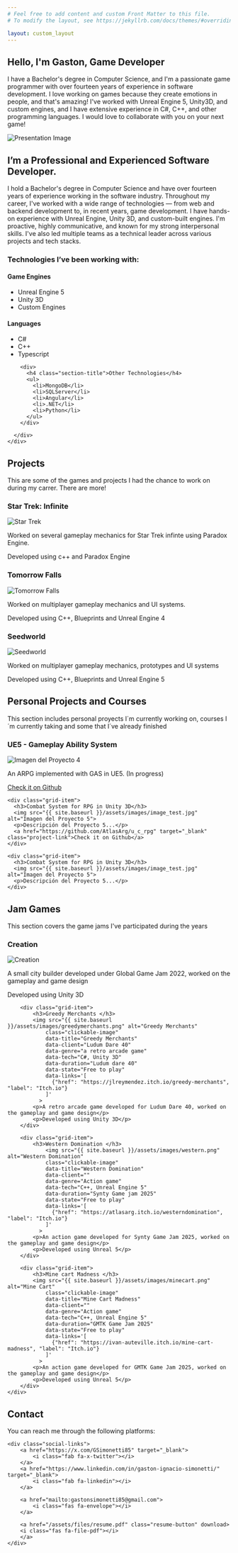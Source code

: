```yaml
---
# Feel free to add content and custom Front Matter to this file.
# To modify the layout, see https://jekyllrb.com/docs/themes/#overriding-theme-defaults

layout: custom_layout
---
```


<!-- Sections -->
<div class="home-container" id="home">
    <div class="home-description">
        <h2>Hello, I'm Gaston, Game Developer</h2>
		  <p>
			I have a Bachelor's degree in Computer Science, and I'm a passionate game programmer with over fourteen years of experience in software development.  
			I love working on games because they create emotions in people, and that's amazing!  
			I've worked with Unreal Engine 5, Unity3D, and custom engines, and I have extensive experience in C#, C++, and other programming languages.  
			I would love to collaborate with you on your next game!
		</p>
    </div>
	<div class="home-image">
        <img src="{{ site.baseurl }}/assets/images/image_test.jpg" alt="Presentation Image">
    </div>
</div>


   
<section class="section-container" id="about">
  <div class="about-container">
     <div class="about-left">
      <h2 class="section-title">I’m a Professional and Experienced Software Developer.</h2>
      <p>
       I hold a Bachelor's degree in Computer Science and have over fourteen years of experience working in the software industry. Throughout my career, I've worked with a wide range of technologies — from web 
	   and backend development to, in recent years, game development.
	   I have hands-on experience with Unreal Engine, Unity 3D, and custom-built engines. I'm proactive, highly 
	   communicative, and known for my strong interpersonal skills. I've also led multiple teams as a technical leader across various projects and tech stacks.
      </p>
    </div>
  <div class="about-right">
      <h3>Technologies I’ve been working with:</h3>
      <div class="tech-columns">
	       <div>
          <h4 class="section-title">Game Engines</h4>
          <ul>
			<li>Unreal Engine 5</li>
			<li>Unity 3D</li>
            <li>Custom Engines</li>            
          </ul>
        </div>
        <div>
          <h4 class="section-title">Languages</h4>
          <ul>
            <li>C#</li>
            <li>C++</li>
            <li>Typescript</li>
          </ul>
        </div>
		
		<div>
          <h4 class="section-title">Other Technologies</h4>
          <ul>
            <li>MongoDB</li>
            <li>SQLServer</li>
            <li>Angular</li>
            <li>.NET</li>
			<li>Python</li>
          </ul>
        </div>
   
      </div>
    </div>
  </div>
</section>


<section class="section-container" id="projects">
    <h2>Projects</h2>
	<p> This are some of the games and projects I had the chance to work on during my carrer. There are more!</p>
	 <div class="grid-container">
        <div class="grid-item">
			<h3>Star Trek: Infinite </h3>
            <img 
				src="{{ site.baseurl }}/assets/images/startrek.jpg" 
				alt="Star Trek" 
				class="clickable-image"
				data-title="Star Trek: Infinite"
				data-client="Paradox Interactive, Nimble Giant"
				data-genre="Grand Strategy/4X"
				data-tech="C++, Clausewitz Engine (proprietary)"
				data-duration="3 Years"
				data-state="Released October 12th, 2023"
				data-links='[
				  {"href": "https://store.steampowered.com/app/1622900/Star_Trek_Infinite/", "label": "Steam"},
				  {"href": "https://www.paradoxinteractive.com/", "label": "Paradox Interactive"},
				  {"href": "https://www.nimblegiant.com/", "label": "Nimble Giant Entertainment"}
				]'
			  >
            <p>Worked on several gameplay mechanics for Star Trek infinte using Paradox Engine. </p>
			<p>Developed using c++ and Paradox Engine </p>
        </div>
        <div class="grid-item">
			<h3>Tomorrow Falls </h3>
            <img src="{{ site.baseurl }}/assets/images/tomorrowfalls.jpg" alt="Tomorrow Falls"
				class="clickable-image"
				data-title="Tomorrow Falls"
				data-client="DPS Games, Wargaming, MPG"
				data-genre="Action / Combat"
				data-tech="C++, Blueprints, Unreal Engine 4"
				data-duration="Worked for almost a year"
				data-state="Currently Cancelated"
				data-links='[
				  {"href": "https://store.steampowered.com/app/2023130/Tomorrow_Falls/", "label": "Steam"},
				  {"href": "https://dpsgames.com/", "label": "DPS Games"},
				  {"href": "https://www.wargaming.net/en", "label": "Wargaming"},
				  {"href": "https://www.themultiplayergroup.com/", "label": "The Multiplayer group"}
				]'
			  >
		    <p>Worked on multiplayer gameplay mechanics and UI systems.</p>
			<p>Developed using C++, Blueprints and Unreal Engine 4</p>
        </div>
        <div class="grid-item">
			<h3>Seedworld</h3>
            <img src="{{ site.baseurl }}/assets/images/seedworld.jpg" alt="Seedworld"
				class="clickable-image"
				data-title="Seedworld"
				data-client="Seedify, Seedworld"
				data-genre=" Metaverse with a persistent real economy"
				data-tech="C++, Blueprints, Unreal Engine 5"
				data-duration="Worked for almost a year"
				data-state="Under development"
				data-links='[
				  {"href": "https://store.steampowered.com/app/2023130/Tomorrow_Falls/", "label": "Steam"},
				  {"href": "https://seedify.fund/", "label": "Seedify"},
				  {"href": "https://seedworld.io/", "label": "Seedworld"},
				  {"href": "https://seedworldofficial.substack.com/", "label": "Seedworld dev updates"},
				  {"href": "https://www.youtube.com/@SeedworldMetaverse", "label": "Youtube channel"}
				]'
			  >
            <p>Worked on multiplayer gameplay mechanics, prototypes and UI systems</p>
			<p>Developed using C++, Blueprints and Unreal Engine 5</p>
        </div>
    </div>
</section>

<section class="section-container" id="courses">
  <h2>Personal Projects and Courses</h2>
  <p>
    This section includes personal proyects I´m currently working on, courses I´m currently taking and some that I´ve already finished
  </p>

  <div class="grid-container">
    <div class="grid-item">
      <h3>UE5 - Gameplay Ability System</h3>
      <img src="{{ site.baseurl }}/assets/images/image_test.jpg" alt="Imagen del Proyecto 4">
      <p>An ARPG implemented with GAS in UE5. (In progress)</p>
      <a href="https://github.com/AtlasArg/Gameplay_Ability_System_Course" target="_blank" class="project-link">Check it on Github</a>
    </div>

    <div class="grid-item">
      <h3>Combat System for RPG in Unity 3D</h3>
      <img src="{{ site.baseurl }}/assets/images/image_test.jpg" alt="Imagen del Proyecto 5">
      <p>Descripción del Proyecto 5...</p>
      <a href="https://github.com/AtlasArg/u_c_rpg" target="_blank" class="project-link">Check it on Github</a>
    </div>

    <div class="grid-item">
      <h3>Combat System for RPG in Unity 3D</h3>
      <img src="{{ site.baseurl }}/assets/images/image_test.jpg" alt="Imagen del Proyecto 5">
      <p>Descripción del Proyecto 5...</p>
    </div>
  </div>
</section>

<section class="section-container" id="jams">
	<h2>Jam Games</h2>
	<p> This section covers the game jams I've participated during the years</p>
	 <div class="grid-container">
		<div class="grid-item">
            <h3>Creation </h3>
			 <img src="{{ site.baseurl }}/assets/images/creation.jpg" alt="Creation"
				class="clickable-image"
				data-title="Creation"
				data-client="Global Game Jam 2022"
				data-genre="A small city builder"
				data-tech="C#, Unity 3D"
				data-duration="Global Game Jam 2022"
				data-state="Free to play"
				data-links='[
				  {"href": "https://onesixgames.itch.io/creation", "label": "Itch.io"}
				]'
			  >
            <p>A small city builder developed under Global Game Jam 2022, worked on the gameplay and game design</p>
			<p>Developed using Unity 3D</p>
        </div>
		
		<div class="grid-item">
            <h3>Greedy Merchants </h3>
			<img src="{{ site.baseurl }}/assets/images/greedymerchants.png" alt="Greedy Merchants"
				class="clickable-image"
				data-title="Greedy Merchants"
				data-client="Ludum Dare 40"
				data-genre="a retro arcade game"
				data-tech="C#, Unity 3D"
				data-duration="Ludum dare 40"
				data-state="Free to play"
				data-links='[
				  {"href": "https://jlreymendez.itch.io/greedy-merchants", "label": "Itch.io"}
				]'
			  >
            <p>A retro arcade game developed for Ludum Dare 40, worked on the gameplay and game design</p>
			<p>Developed using Unity 3D</p>
        </div>
		
		<div class="grid-item">
            <h3>Western Domination </h3>
           		<img src="{{ site.baseurl }}/assets/images/western.png" alt="Western Domination"
				class="clickable-image"
				data-title="Western Domination"
				data-client=""
				data-genre="Action game"
				data-tech="C++, Unreal Engine 5"
				data-duration="Synty Game jam 2025"
				data-state="Free to play"
				data-links='[
				  {"href": "https://atlasarg.itch.io/westerndomination", "label": "Itch.io"}
				]'
			  >
            <p>An action game developed for Synty Game Jam 2025, worked on the gameplay and game design</p>
			<p>Developed using Unreal 5</p>
        </div>
		
		<div class="grid-item">
            <h3>Mine cart Madness </h3>
			<img src="{{ site.baseurl }}/assets/images/minecart.png" alt="Mine Cart"
				class="clickable-image"
				data-title="Mine Cart Madness"
				data-client=""
				data-genre="Action game"
				data-tech="C++, Unreal Engine 5"
				data-duration="GMTK Game Jam 2025"
				data-state="Free to play"
				data-links='[
				  {"href": "https://ivan-auteville.itch.io/mine-cart-madness", "label": "Itch.io"}
				]'
			  >
            <p>An action game developed for GMTK Game Jam 2025, worked on the gameplay and game design</p>
			<p>Developed using Unreal 5</p>
        </div>
    </div>	
</section>

<section class="section-container" id="contact">
    <h2>Contact</h2>
    <p>You can reach me through the following platforms:</p>
    
    <div class="social-links">
        <a href="https://x.com/GSimonetti85" target="_blank">
            <i class="fab fa-x-twitter"></i> 
        </a>
        <a href="https://www.linkedin.com/in/gaston-ignacio-simonetti/" target="_blank">
            <i class="fab fa-linkedin"></i>
        </a>

        <a href="mailto:gastonsimonetti85@gmail.com">
            <i class="fas fa-envelope"></i>
        </a>
		
		<a href="/assets/files/resume.pdf" class="resume-button" download>
        <i class="fas fa-file-pdf"></i> 
		</a>
    </div>
</section>
